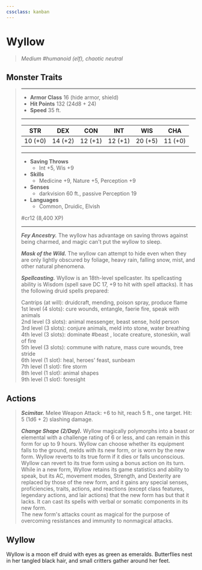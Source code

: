```yaml
---
cssclass: kanban
---
```


# Wyllow
>*Medium #humanoid (elf), chaotic neutral*
## Monster Traits
>___
>- **Armor Class** 16 (hide armor, shield)
>- **Hit Points** 132 (24d8 + 24)
>- **Speed** 35 ft. 
>___
>|STR|DEX|CON|INT|WIS|CHA|
>|:---:|:---:|:---:|:---:|:---:|:---:|
>|10 (+0)|14 (+2)|12 (+1)|12 (+1)|20 (+5)|11 (+0)|
>___
>- **Saving Throws**
>	 - Int +5, Wis +9
>- **Skills**
>	 - Medicine +9, Nature +5, Perception +9
>- **Senses**
>	 - darkvision 60 ft., passive Perception 19
>- **Languages**
>	 - Common, Druidic, Elvish
>
> #cr12 (8,400 XP)
>___
>***Fey Ancestry.*** The wyllow has advantage on saving throws against being charmed, and magic can't put the wyllow to sleep.  
>
>***Mask of the Wild.*** The wyllow can attempt to hide even when they are only lightly obscured by foliage, heavy rain, falling snow, mist, and other natural phenomena.  
>
>***Spellcasting.*** Wyllow is an 18th-level spellcaster. Its spellcasting ability is Wisdom (spell save DC 17, +9 to hit with spell attacks). It has the following druid spells prepared:  
>
>Cantrips (at will): druidcraft, mending, poison spray, produce flame  
>1st level (4 slots): cure wounds, entangle, faerie fire, speak with animals  
>2nd level (3 slots): animal messenger, beast sense, hold person  
>3rd level (3 slots): conjure animals, meld into stone, water breathing  
>4th level (3 slots): dominate #beast , locate creature, stoneskin, wall of fire  
>5th level (3 slots): commune with nature, mass cure wounds, tree stride  
>6th level (1 slot): heal, heroes' feast, sunbeam  
>7th level (1 slot): fire storm  
>8th level (1 slot): animal shapes  
>9th level (1 slot): foresight  
>
## Actions
>***Scimitar.*** Melee Weapon Attack: +6 to hit, reach 5 ft., one target. Hit: 5 (1d6 + 2) slashing damage.  
>
>***Change Shape (2/Day).*** Wyllow magically polymorphs into a beast or elemental with a challenge rating of 6 or less, and can remain in this form for up to 9 hours. Wyllow can choose whether its equipment falls to the ground, melds with its new form, or is worn by the new form. Wyllow reverts to its true form if it dies or falls unconscious. Wyllow can revert to its true form using a bonus action on its turn.  
>While in a new form, Wyllow retains its game statistics and ability to speak, but its AC, movement modes, Strength, and Dexterity are replaced by those of the new form, and it gains any special senses, proficiencies, traits, actions, and reactions (except class features, legendary actions, and lair actions) that the new form has but that it lacks. It can cast its spells with verbal or somatic components in its new form.  
>The new form's attacks count as magical for the purpose of overcoming resistances and immunity to nonmagical attacks.
## Wyllow
Wyllow is a moon elf druid with eyes as green as emeralds. Butterflies nest in her tangled black hair, and small critters gather around her feet.